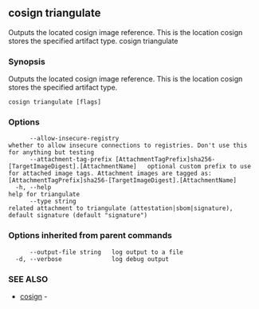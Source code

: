 ## cosign triangulate

Outputs the located cosign image reference. This is the location cosign stores the specified artifact type.
cosign triangulate <image uri>

### Synopsis

Outputs the located cosign image reference. This is the location cosign stores the specified artifact type.

```
cosign triangulate [flags]
```

### Options

```
      --allow-insecure-registry                                                                  whether to allow insecure connections to registries. Don't use this for anything but testing
      --attachment-tag-prefix [AttachmentTagPrefix]sha256-[TargetImageDigest].[AttachmentName]   optional custom prefix to use for attached image tags. Attachment images are tagged as: [AttachmentTagPrefix]sha256-[TargetImageDigest].[AttachmentName]
  -h, --help                                                                                     help for triangulate
      --type string                                                                              related attachment to triangulate (attestation|sbom|signature), default signature (default "signature")
```

### Options inherited from parent commands

```
      --output-file string   log output to a file
  -d, --verbose              log debug output
```

### SEE ALSO

* [cosign](cosign.md)	 - 

